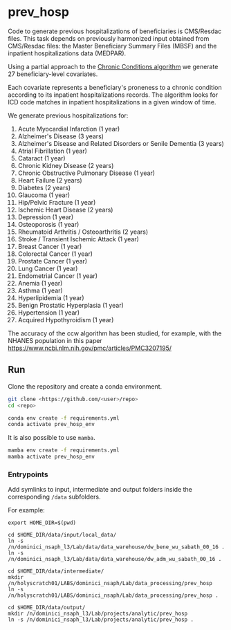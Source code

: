 # prev_hosp

Code to generate previous hospitalizations of beneficiaries is CMS/Resdac files. This task depends on previously harmonized input obtained from CMS/Resdac files: the Master Beneficiary Summary Files (MBSF) and the inpatient hospitalizations data (MEDPAR).

Using a partial approach to the [Chronic Conditions algorithm](https://www2.ccwdata.org/documents/10280/19139421/ccw-chronic-condition-algorithms.pdf) we generate 27 beneficiary-level covariates.

Each covariate represents a beneficiary's proneness to a chronic condition according to its inpatient hospitalizations records. The algorithm looks for ICD code matches in inpatient hospitalizations in a given window of time. 

We generate previous hospitalizations for:
1. Acute Myocardial Infarction (1 year)
2. Alzheimer's Disease  (3 years)
3. Alzheimer's Disease and Related Disorders or Senile Dementia (3 years)
4. Atrial Fibrillation (1 year)
5. Cataract (1 year)
6. Chronic Kidney Disease (2 years)
7. Chronic Obstructive Pulmonary Disease (1 year)
8. Heart Failure (2 years)
9. Diabetes (2 years)
10. Glaucoma (1 year)
11. Hip/Pelvic Fracture (1 year)
12. Ischemic Heart Disease (2 years)
13. Depression (1 year)
14. Osteoporosis (1 year)
15. Rheumatoid Arthritis / Osteoarthritis (2 years)
16. Stroke / Transient Ischemic Attack (1 year)
17. Breast Cancer (1 year)
18. Colorectal Cancer (1 year)
19. Prostate Cancer (1 year)
20. Lung Cancer (1 year)
21. Endometrial Cancer (1 year)
22. Anemia (1 year)
23. Asthma (1 year)
24. Hyperlipidemia (1 year)
25. Benign Prostatic Hyperplasia (1 year)
26. Hypertension (1 year)
27. Acquired Hypothyroidism (1 year)

The accuracy of the ccw algorithm has been studied, for example, with the NHANES population in this paper https://www.ncbi.nlm.nih.gov/pmc/articles/PMC3207195/

## Run

Clone the repository and create a conda environment.

```bash
git clone <https://github.com/<user>/repo>
cd <repo>

conda env create -f requirements.yml
conda activate prev_hosp_env
```

It is also possible to use `mamba`.

```bash
mamba env create -f requirements.yml
mamba activate prev_hosp_env
```

### Entrypoints

Add symlinks to input, intermediate and output folders inside the corresponding `/data` subfolders.

For example:

```
export HOME_DIR=$(pwd)

cd $HOME_DIR/data/input/local_data/
ln -s /n/dominici_nsaph_l3/Lab/data/data_warehouse/dw_bene_wu_sabath_00_16 .
ln -s /n/dominici_nsaph_l3/Lab/data/data_warehouse/dw_adm_wu_sabath_00_16 .

cd $HOME_DIR/data/intermediate/
mkdir /n/holyscratch01/LABS/dominici_nsaph/Lab/data_processing/prev_hosp
ln -s /n/holyscratch01/LABS/dominici_nsaph/Lab/data_processing/prev_hosp .

cd $HOME_DIR/data/output/
mkdir /n/dominici_nsaph_l3/Lab/projects/analytic/prev_hosp
ln -s /n/dominici_nsaph_l3/Lab/projects/analytic/prev_hosp .
```
